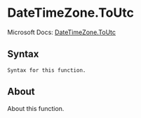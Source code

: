 # DateTimeZone.ToUtc

Microsoft Docs: [DateTimeZone.ToUtc](https://docs.microsoft.com/en-us/powerquery-m/datetimezone-toutc)

## Syntax

```
Syntax for this function.
```

## About

About this function.

